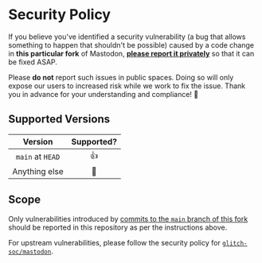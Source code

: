 # Security Policy

If you believe you've identified a security vulnerability (a bug that allows
something to happen that shouldn't be possible) caused by a code change in
**this particular fork** of Mastodon, **[please report it privately]** so that
it can be fixed ASAP.

Please **do not** report such issues in public spaces. Doing so will only expose
our users to increased risk while we work to fix the issue. Thank you in advance
for your understanding and compliance! 💜

## Supported Versions

|     Version      |  Supported?   |
| :--------------: | :-----------: |
| `main` at `HEAD` |  :thumbsup:   |
|  Anything else   | :see_no_evil: |

## Scope

Only vulnerabilities introduced by [commits to the `main` branch of this fork]
should be reported in this repository as per the instructions above.

For upstream vulnerabilities, please follow the security policy for
[`glitch-soc/mastodon`](https://github.com/glitch-soc/mastodon/security/policy).

[please report it privately]:
  https://docs.github.com/en/code-security/security-advisories/guidance-on-reporting-and-writing/privately-reporting-a-security-vulnerability#privately-reporting-a-security-vulnerability
[commits to the `main` branch of this fork]:
  https://github.com/glitch-soc/mastodon/compare/main...CutieCity:mastodon:main
